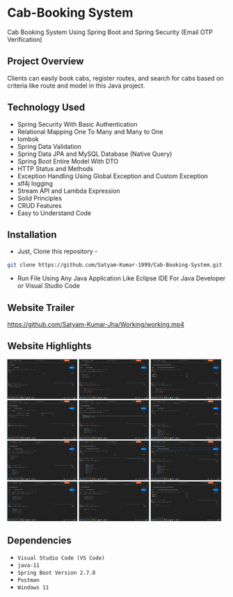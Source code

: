 # Cab-Booking System
Cab Booking System Using Spring Boot and Spring Security (Email OTP Verification)


## Project Overview
Clients can easily book cabs, register routes, and search for cabs based on criteria like route and model in this 
Java project.


## Technology Used
- Spring Security With Basic Authentication
- Relational Mapping One To Many and Many to One
- lombok
- Spring Data Validation
- Spring Data JPA and MySQL Database (Native Query)
- Spring Boot Entire Model With DTO
- HTTP Status and Methods
- Exception Handling Using Global Exception and Custom Exception
- slf4j logging
- Stream API and Lambda Expression
- Solid Principles
- CRUD Features
- Easy to Understand Code
 

## Installation
- Just, Clone this repository - 
````bash 
git clone https://github.com/Satyam-Kumar-1999/Cab-Booking-System.git
````
- Run File Using Any Java Application Like Eclipse IDE For Java Developer or Visual Studio Code


## Website Trailer

https://github.com/Satyam-Kumar-Jha/Working/working.mp4


## Website Highlights
<p align="left" width="100%">

<img width="32%" src="ScreenShots/1.png">
  
<img width="32%" src="ScreenShots/2.png">

<img width="32%" src="ScreenShots/3.png">

<img width="32%" src="ScreenShots/4.png">

<img width="32%" src="ScreenShots/5.png">

<img width="32%" src="ScreenShots/6.png">

<img width="32%" src="ScreenShots/7.png">

<img width="32%" src="ScreenShots/8.png">

<img width="32%" src="ScreenShots/9.png">

<img width="32%" src="ScreenShots/10.png">

<img width="32%" src="ScreenShots/11.png">

<img width="32%" src="ScreenShots/12.png">

</p>


## Dependencies
- `Visual Studio Code (VS Code)`
- `java-11`
- `Spring Boot Version 2.7.8`
- `Postman`
- `Windows 11`

